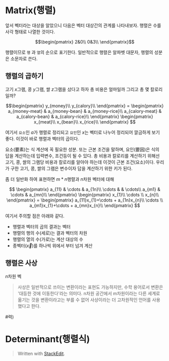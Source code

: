 # Matrix(행렬)

앞서 벡터라는 대상을 알았으니 다음은 벡터 대상간의 관계를 나타내보자. 행렬은 수를 사각 형태로 나열한 것이다. 

$$\begin{pmatrix}
2&0\\
0&3\\
\end{pmatrix}$$

행렬이므로 `행` 과 `열`의 순으로 표기한다. 일반적으로 행렬은 알파벳 대문자, 행렬의 성분은 소문자로 쓴다. 

## 행렬의 곱하기

고기 $x$그램, 콩 $y$그램, 쌀 $z$그램을 샀다고 하자 총 비용은 얼마일까 그리고 총 몇 칼로리 일까?

$$\begin{pmatrix}
y_{money}\\
y_{calory}\\
\end{pmatrix} =
\begin{pmatrix}
a_{money-meat} & a_{money-bean} & a_{money-rice}\\
a_{calory-meat} & a_{calory-bean} & a_{calory-rice}\\
\end{pmatrix} 
\begin{pmatrix}
x_{meat}\\
x_{bean}\\
x_{rice}\\
\end{pmatrix}
$$

여기서  `요소`인 $a$가 행렬로 정리되고 `요인`인 $x$는 벡터로 나누어 정리되어 깔금하게 보기 좋다. 이것이 바로 행렬과 벡터의 곱이다. 

요소(要素)는 식 계산에 꼭 필요한 성분. 또는 근본 조건을 말하며, 요인(要因)은 
식의 답을 계산하는데 입력변수, 조건등이 될 수 있다. 총 비용과 칼로리를 계산하기 위해선 고기, 콩, 쌀의 그램당 비용과 칼로리를 알아야 하는데 이것이 근본 조건(요소)이다. 우리가 구한 고기, 콩, 쌀의 그램은 변수이자 답을 계산하기 위한 키가 된다. 

좀 더 일반화 하여 표현하면 $m * n$행렬과 $n$차원 벡터에 대해

$$
\begin{pmatrix}
a_{11} & \cdots & a_{1n}\\
\cdots & & \cdots\\
a_{m1} & \cdots & a_{mn}\\
\end{pmatrix} 
\begin{pmatrix}
x_{1}\\
\cdots \\
x_{n}\\
\end{pmatrix} =
\begin{pmatrix}
a_{11}x_{1}+\cdots + a_{1n}x_{n}\\
\cdots \\
a_{m1}x_{1}+\cdots + a_{mn}x_{n}\\
\end{pmatrix}
$$

여기서 주의할 점은 아래와 같다.
* 행렬과 벡터의 곱의 결과는 벡터
* 행렬의 행의 수(세로)는 결과 벡터의 차원
* 행렬의 열의 수(가로)는 계산 대상의 수
* 종벡터($\vec {x}$)를 하나씩 위에서 부터 넘겨 계산

## 행렬은 사상

$n$차원 벡

>사상은 일반적으로 쓰이는 변환이라는 표현도 가능하지만, 수학 용어로서 변환은 '대등한 것에 이동한다'라는 의미다. n차원 공간에서 m차원이라는 다른 세계로 옮기는 것을 변환이라고는 부를 수 없어 사상이라는 더 고차원적인 언어를 사용했다고 한다. 

#력)


# Determinant(행렬식)

> Written with [StackEdit](https://stackedit.io/).
<!--stackedit_data:
eyJoaXN0b3J5IjpbLTExNjE1Mzg5NjIsLTE4MzE3NDk3NTQsNz
U2NzQxNzcyLC0xMjU5NDIyODgwLC03MDE1MTE0MzAsNDgxOTcy
OTgxLDEyNTcyNDc5MzYsMTMwMDgyMDEwNywtMTEwNjA5Mzg2Mi
w1NDQxMzYzMF19
-->
